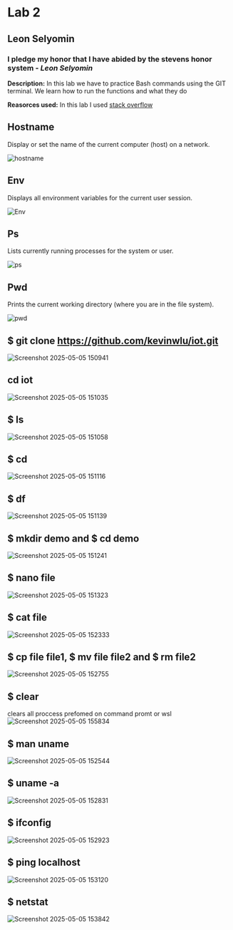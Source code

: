 # **Lab 2**
## Leon Selyomin
### I pledge my honor that I have abided by the stevens honor system - *Leon Selyomin*

**Description:** In this lab we have to practice Bash commands using the GIT terminal. We learn how to run the functions and what they do

**Reasorces used:** In this lab I used [stack overflow](https://stackoverflow.com/questions)

Hostname
--
Display or set the name of the current computer (host) on a network.

![hostname](https://github.com/user-attachments/assets/80c3f7c3-de39-4ee7-a6b9-b74dd6b1bfc2)

Env
--
Displays all environment variables for the current user session.

![Env](https://github.com/user-attachments/assets/8c2aa653-0c21-4bc1-b3fa-5a4af767bcb4)

Ps
--
Lists currently running processes for the system or user.

![ps](https://github.com/user-attachments/assets/92eb6c54-bb21-468c-89fc-557674aaf4f4)

Pwd
--
Prints the current working directory (where you are in the file system).

![pwd](https://github.com/user-attachments/assets/107c1fa8-5ced-41e9-a5ee-fd0205ee78c9)

$ git clone https://github.com/kevinwlu/iot.git
--
![Screenshot 2025-05-05 150941](https://github.com/user-attachments/assets/6710d5d5-c1b0-46e9-aa88-06f7c0c1a59f)

cd iot
--
![Screenshot 2025-05-05 151035](https://github.com/user-attachments/assets/0d056d87-faf2-4e8a-b1d7-923370f62df8)

$ ls
--
![Screenshot 2025-05-05 151058](https://github.com/user-attachments/assets/969f1272-e6fa-4977-a69c-50d732c0ba48)

$ cd
--
![Screenshot 2025-05-05 151116](https://github.com/user-attachments/assets/0cf65446-9599-406b-8aa3-43ee7bc5ba21)

$ df
--
![Screenshot 2025-05-05 151139](https://github.com/user-attachments/assets/63d5c9bb-d267-48c3-be55-8fb9682cc8fe)

$ mkdir demo and $ cd demo
--
![Screenshot 2025-05-05 151241](https://github.com/user-attachments/assets/1c2f7f6f-dbaf-4334-aeb8-81cd5f63598d)

$ nano file
--
![Screenshot 2025-05-05 151323](https://github.com/user-attachments/assets/642b271c-31a1-4aee-91e2-4e09f89114da)

$ cat file
--
![Screenshot 2025-05-05 152333](https://github.com/user-attachments/assets/9422fee5-c407-41c9-8bae-ce6159d461ea)

$ cp file file1, $ mv file file2 and $ rm file2
--
![Screenshot 2025-05-05 152755](https://github.com/user-attachments/assets/154ccfee-cb39-4471-9ee2-5e4d66cad8f9)

$ clear
--
clears all proccess prefomed on command promt or wsl
![Screenshot 2025-05-05 155834](https://github.com/user-attachments/assets/09990147-035e-4feb-83cb-65cc1248f5f0)

$ man uname
--
![Screenshot 2025-05-05 152544](https://github.com/user-attachments/assets/fc73ae4e-5d41-4a96-ad2b-85a5b03c5e0b)

$ uname -a
--
![Screenshot 2025-05-05 152831](https://github.com/user-attachments/assets/d7a11ec9-aa3a-4c07-9f68-0dd1bdf6bda5)

$ ifconfig
--
![Screenshot 2025-05-05 152923](https://github.com/user-attachments/assets/6342ea8c-5e4a-4f15-9f78-966ff07a9a1c)

$ ping localhost
--
![Screenshot 2025-05-05 153120](https://github.com/user-attachments/assets/00d086f4-980c-4d86-827b-5d28edde30f6)

$ netstat
--
![Screenshot 2025-05-05 153842](https://github.com/user-attachments/assets/9747e803-3662-422c-bc4d-e177ff0cef2d)
